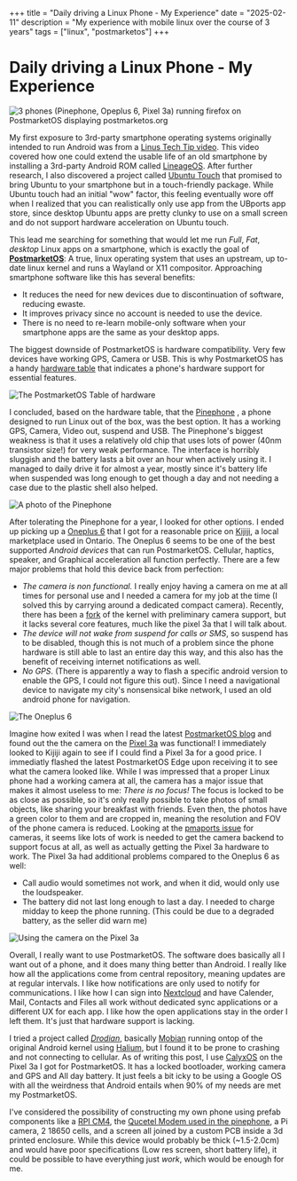 +++
title = "Daily driving a Linux Phone -  My Experience"
date = "2025-02-11"
description = "My experience with mobile linux over the course of 3 years"
tags = ["linux", "postmarketos"]
+++

# Daily driving a Linux Phone -  My Experience

![3 phones (Pinephone, Opeplus 6, Pixel 3a) running firefox on PostmarketOS displaying postmarketos.org](img/linux-phone-experience.webp)




My first exposure to 3rd-party smartphone operating systems originally intended to run Android was from a [Linus Tech Tip video](https://youtu.be/BsHtfLh6azw). This video covered how one could extend the usable life of an old smartphone by installing a 3rd-party Android ROM called [LineageOS](https://lineageos.org/). After further research, I also discovered a project called [Ubuntu Touch](https://devices.ubuntu-touch.io/) that promised to bring Ubuntu to your smartphone but in a touch-friendly package. While Ubuntu touch had an initial "wow" factor, this feeling eventually wore off when I realized that you can realistically only use app from the UBports app store, since desktop Ubuntu apps are pretty clunky to use on a small screen and do not support hardware acceleration on Ubuntu touch. 

This lead me searching for something that would let me run *Full*, *Fat*, *desktop* Linux apps on a smartphone, which is exactly the goal of [**PostmarketOS**](https://postmarketos.org): A true, linux operating system that uses an upstream, up to-date linux kernel and runs a Wayland or X11 compositor. Approaching smartphone software like this has several benefits:
* It reduces the need for new devices due to discontinuation of software, reducing ewaste.
* It improves privacy since no account is needed to use the device.
* There is no need to re-learn mobile-only software when your smartphone apps are the same as your desktop apps.

The biggest downside of PostmarketOS is hardware compatibility. Very few devices have working GPS, Camera or USB. This is why PostmarketOS has a handy [hardware table](https://wiki.postmarketos.org/wiki/Devices) that indicates a phone's hardware support for essential features.

![The PostmarketOS Table of hardware](img/pmos-table.png)


I concluded, based on the hardware table, that the [Pinephone](https://pine64.org/devices/pinephone/) , a phone designed to run Linux out of the box, was the best option. It has a working GPS, Camera, Video out, suspend and USB. The Pinephone's biggest weakness is that it uses a relatively old chip that uses lots of power (40nm transistor size!) for very weak performance. The interface is horribly sluggish and the battery lasts a bit over an hour when actively using it. I managed to daily drive it for almost a year, mostly since it's battery life when suspended was long enough to get though a day and not needing a case due to the plastic shell also helped.

![A photo of the Pinephone](img/pinephone.jpg)

After tolerating the Pinephone for a year, I looked for other options. I ended up picking up a [Oneplus 6](https://wiki.postmarketos.org/wiki/OnePlus_6_(oneplus-enchilada)) that I got for a reasonable price on [Kijiji](https://kijiji.ca), a local marketplace used in Ontario. The Oneplus 6 seems to be one of the best supported _Android devices_ that can run PostmarketOS. Cellular, haptics, speaker, and Graphical acceleration all function perfectly. There are a few major problems that hold this device back from perfection:
* _The camera is non functional._ I really enjoy having a camera on me at all times for personal use and I needed a camera for my job at the time (I solved this by carrying around a dedicated compact camera). Recently, there has been a [fork](https://gitlab.postmarketos.org/postmarketOS/pmaports/-/merge_requests/6148) of the kernel with preliminary camera support, but it lacks several core features, much like the pixel 3a that I will talk about.
* _The device will not wake from suspend for calls or SMS_, so suspend has to be disabled, though this is not much of a problem since the phone hardware is still able to last an entire day this way, and this also has the benefit of receiving internet notifications as well. 
* _No GPS_. (There is apparently a way to flash a specific android version to enable the GPS, I could not figure this out). Since I need a navigational device to navigate my city's nonsensical bike network, I used an old android phone for navigation.

![The Oneplus 6](img/oneplus.jpg)

Imagine how exited I was when I read the latest [PostmarketOS blog](https://postmarketos.org/blog/2024/08/25/pmOS-update-2024-08/) and found out the the camera on the [Pixel 3a](https://wiki.postmarketos.org/wiki/Google_Pixel_3a_(google-sargo)) was functional! I immediately looked to Kijiji again to see if I could find a Pixel 3a for a good price. I immediatly flashed the latest PostmarketOS Edge upon receiving it to see what the camera looked like. While I was impressed that a proper Linux phone had a working camera at all, the camera has a major issue that makes it almost useless to me: _There is no focus!_ The focus is locked to be as close as possible, so it's only really possible to take photos of small objects, like sharing your breakfast with friends. Even then, the photos have a green color to them and are cropped in, meaning the resolution and FOV of the phone camera is reduced. Looking at the [pmaports issue](https://gitlab.postmarketos.org/postmarketOS/pmaports/-/issues/3235) for cameras, it seems like lots of work is needed to get the camera backend to support focus at all, as well as actually getting the Pixel 3a hardware to work. The Pixel 3a had additional problems compared to the Oneplus 6 as well:
* Call audio would sometimes not work, and when it did, would only use the loudspeaker.
* The battery did not last long enough to last a day. I needed to charge midday to keep the phone running. (This could be due to a degraded battery, as the seller did warn me)

![Using the camera on the Pixel 3a](img/sargo-cam-demo.jpg)

Overall, I really want to use PostmarketOS. The software does basically all I want out of a phone, and it does many thing better than Android. I really like how all the applications come from  central repository, meaning updates are at regular intervals. I like how notifications are only used to notify for communications. I like how I can sign into [Nextcloud](https://nextcloud.com/) and have Calender, Mail, Contacts and Files all work without dedicated sync applications or a different UX for each app. I like how the open applications stay in the order I left them. It's just that hardware support is lacking. 

I tried a project called [_Drodian_](https://droidian.org/), basically [Mobian](https://mobian-project.org/) running ontop of the original Android kernel using [Halium](https://halium.org/), but I found it to be prone to crashing and not connecting to cellular. As of writing this post, I use [CalyxOS](https://calyxos.org/que) on the Pixel 3a I got for PostmarketOS. It has a locked bootloader, working camera and GPS and All day battery. It just feels a bit icky to be using a Google OS with all the weirdness that Android entails when 90% of my needs are met my PostmarketOS.

I've considered the possibility of constructing my own phone using prefab components like a [RPI CM4](https://www.raspberrypi.com/products/compute-module-4/?variant=raspberry-pi-cm4001000), the [Qucetel Modem used in the pinephone](https://www.quectel.com/product/lte-eg25-g/), a Pi camera, 2 18650 cells, and a screen all joined by a custom PCB inside a 3d printed enclosure. While this device would probably be thick (~1.5-2.0cm) and would have poor specifications (Low res screen, short battery life), it could be possible to have everything just _work_, which would be enough for me.
